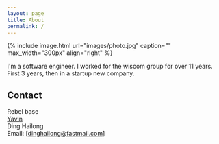 ```yaml
---
layout: page
title: About
permalink: /
---
```


{% include image.html url="images/photo.jpg" caption="" max_width="300px" align="right" %}

I'm a software engineer. I worked for the wiscom group for over 11 years. First 3 years, then in a startup new company.

## Contact

Rebel base <br />
[Yavin] <br />
Ding Hailong<br />
Email: [dinghailong@fastmail.com]


[Yavin]: https://hailongding.github.io
[chewy@rebel.com]: mailto:dinghailong@fastmail.com
